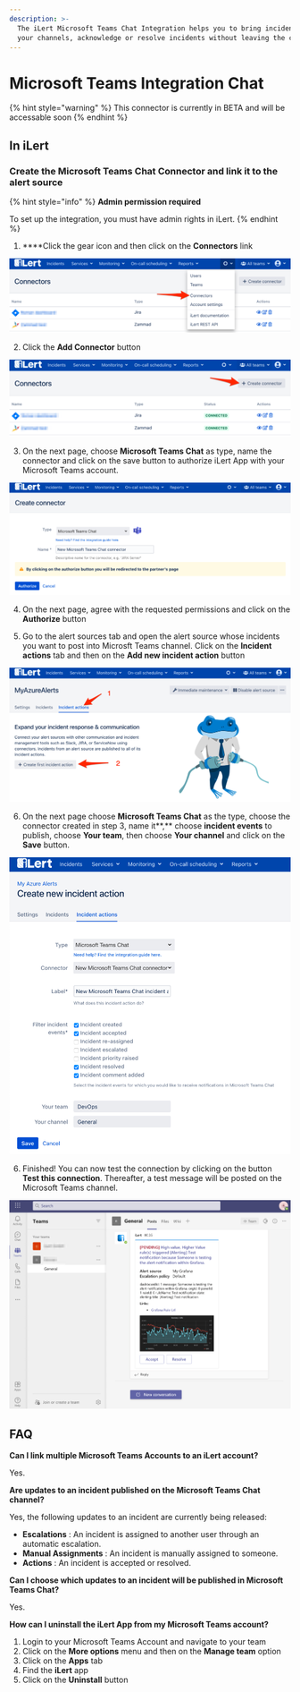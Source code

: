 ```yaml
---
description: >-
  The iLert Microsoft Teams Chat Integration helps you to bring incidents into
  your channels, acknowledge or resolve incidents without leaving the chat.
---
```


# Microsoft Teams Integration Chat

{% hint style="warning" %}
This connector is currently in BETA and will be accessable soon
{% endhint %}

## In iLert <a id="create-alarm-source"></a>

### Create the Microsoft Teams Chat Connector and link it to the alert source

{% hint style="info" %}
**Admin permission required**

To set up the integration, you must have admin rights in iLert.
{% endhint %}

1. ****Click the gear icon and then click on the **Connectors** link

![](../../.gitbook/assets/screenshot_16_03_21__15_46.png)

2. Click the **Add Connector** button

![](../../.gitbook/assets/screenshot_16_03_21__15_48.png)

3. On the next page, choose **Microsoft Teams Chat** as type, name the connector and click on the save button to authorize iLert App with your Microsoft Teams account.

![](../../.gitbook/assets/ilert%20%2843%29.png)

4. On the next page, agree with the requested permissions and click on the **Authorize** button

5. Go to the alert sources tab and open the alert source whose incidents you want to post into Microsft Teams channel. Click on the **Incident actions** tab and then on the **Add new incident action** button

![](../../.gitbook/assets/screenshot_16_03_21__16_04.png)

6. On the next page choose **Microsoft Teams Chat** as the type, choose the connector created in step 3, name it**,** choose **incident events** to publish, choose **Your team**, then choose **Your channel** and click on the **Save** button.

![](../../.gitbook/assets/ilert%20%2848%29.png)

6. Finished! You can now test the connection by clicking on the button **Test this connection**. Thereafter, a test message will be posted on the Microsoft Teams channel.

![](../../.gitbook/assets/general__roman____microsoft_teams.png)

## FAQ <a id="faq"></a>

**Can I link multiple Microsoft Teams Accounts to an iLert account?**

Yes.

**Are updates to an incident published on the Microsoft Teams Chat channel?**

Yes, the following updates to an incident are currently being released:

* **Escalations** : An incident is assigned to another user through an automatic escalation.
* **Manual Assignments** : An incident is manually assigned to someone.
* **Actions** : An incident is accepted or resolved.

**Can I choose which updates to an incident will be published in Microsoft Teams Chat?**

Yes.

**How can I uninstall the iLert App from my Microsoft Teams account?**

1. Login to your Microsoft Teams Account and navigate to your team 
2. Click on the **More options** menu and then on the **Manage team** option
3. Click on the **Apps** tab
4. Find the **iLert** app
5. Click on the **Uninstall** button

